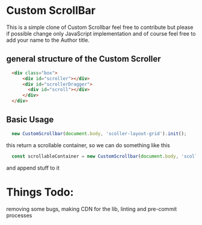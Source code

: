 # Custom ScrollBar 

This is a simple clone of Custom Scrollbar feel free to contribute 
but please if possible change only JavaScript implementation and of course feel free to add your
name to the Author title.


## general structure of the Custom Scroller
```html
  <div class="box">
      <div id="scroller"></div>
      <div id="scrollerDragger">
        <div id="scroll"></div>
      </div>
  </div>
```



## Basic Usage
```javascript
  new CustomScrollbar(document.body, 'scoller-layout-grid').init();
```
this return a scrollable container, so we can do something like this

```javascript
  const scrollableContainer = new CustomScrollbar(document.body, 'scoller-layout-grid').init();
```

and append stuff to it



# Things Todo: 

removing some bugs, making CDN for the lib, linting and pre-commit processes
